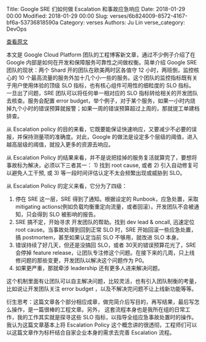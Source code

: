 Title: Google SRE 们如何做 Escalation 和事故应急响应
Date: 2018-01-29 00:00
Modified: 2018-01-29 00:00
Slug: verses/6b824009-8572-4167-bf6a-53736818590a
Category: verses
Authors: Ju Lin
verse_category: DevOps

[查看原文](https://cloudplatform.googleblog.com/2018/01/an-example-escalation-policy-CRE-life-lessons.html)

本文是 Google Cloud Platform 团队的工程博客新文章，通过不少例子介绍了在 Google 内部是如何在开发和保障服务可靠性之间做权衡。简单介绍 Google SRE 团队的现状：两个 Shard 开的团队在欧美两时区各值守 12 小时，两班倒，监控核心的 10 个最高流量的服务外加十几个小一些的服务。这个团队的监控指标既有关于用户使用体验的顶级 SLO 指标，也有核心组件可用性的细粒度的 SLO 指标。一旦出了问题，SRE 团队可以将任何单一相对应的 SLO 指标转给相关的开发团队去核查。服务会配置 error budget，举个例子，对于某个服务，如果一小时内烧掉九个小时的错误预算就报警；如果一周的错误预算超过上周的，那就提工单建档排查。

从 Escalation policy 的目的来看，它既要能保证快速响应，又要减少不必要的误报，并保持测量项的准确度。对此，Google 的做法是设定多个层级的阈值，进入越高层级的阈值，就投入更多的资源去响应。

从 Escalation Policy 的结果来看，并不是说把挂掉的服务复活就算完了，要想将事故标为解决，必须以下三者其一： 1) 找到 root cause, 或者 2) 引入自动修复可以避免人工干预, 或 3) 等一段时间评估认定不太会频繁出现或威胁到 SLO。

从 Escalation Policy 的定义来看，它分为了四级：

1. 停在 SRE 这一层，SRE 得到了通知。根据设定的 Runbook，应急处置，采取 mitigating actions(例如负载均衡重定向流量，或者回滚）。开发团队不会被通知，只会得到 SLO 被影响的报告。
2. SRE 搞不定，开始寻求 开发团队的帮助。找到 dev lead & oncall, 迅速定位 root cause。当事故处理到回到正常 SLO 时，SRE 开始回滚一些应急处置，搞 postmortem，甚至如果认定当前 SLO 不够用，就改进 SLO 本身。
3. 错误持续了好几天，但还是没搞回 SLO，或者 30天的错误预算花光了，SRE 会停掉 feature release，让团队专注修这个问题。在接下来的几周，只上线修问题的那些变更，开发团队以解决这个问题作为 P0。
4. 如果更严重，那就牵涉 leadership 还有更多人进来解决问题。

这个机制里面有让团队可以自主解决问题，比较灵活，也有引入团队制衡的考量，比如说让开发团队关注 error budget ，以及不解决完问题不让上线新功能等等。

衍生思考：这篇文章各个部分相应成章，做完简介后写目的，再写结果，最后写怎么操作，是一篇很棒的工程文章。另外， 这套流程本身也是我所在组的日常工作，我的工作其实就是探寻这些 SLO 指标，以指导全组应急事故处置时的操作。我认为这篇文章基本上将 Escalation Policy 这个概念讲的很透彻，工程师们可以以这篇文章作为标杆结合自家企业本身的需求去完善 Escalation 流程。

